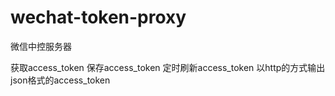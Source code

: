 # wechat-token-proxy
微信中控服务器

获取access_token
保存access_token
定时刷新access_token
以http的方式输出json格式的access_token

